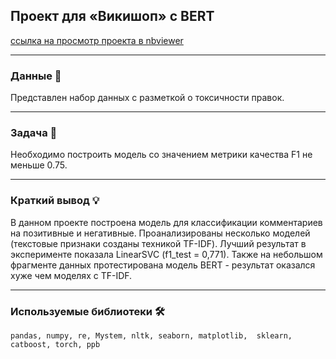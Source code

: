 ## Проект для «Викишоп» с BERT

[ссылка на просмотр проекта в nbviewer](https://nbviewer.org/github/NESDS/praktikum_yandex_projects_data_science/blob/main/2021_12_17_toxic_comments/2021_12_17_toxic_comments.ipynb)

---
### Данные 📁
Представлен набор данных с разметкой о токсичности правок.

---
### Задача 📝
Необходимо построить модель со значением метрики качества F1 не меньше 0.75.

---
### Краткий вывод 💡
В данном проекте построена модель для классификации комментариев на позитивные и негативные. Проанализированы несколько моделей (текстовые признаки созданы техникой TF-IDF). Лучший результат в эксперименте показала LinearSVC (f1_test = 0,771).
Также на небольшом фрагменте данных протестирована модель BERT - результат оказался хуже чем моделях с TF-IDF.

---
### Используемые библиотеки 🛠️
``` pandas, numpy, re, Mystem, nltk, seaborn, matplotlib,  sklearn, catboost, torch, ppb  ```
